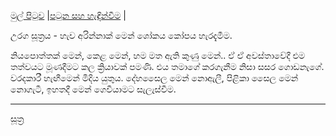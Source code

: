 [මුල් පිටුව](../index.md) |[පටුන සහ හැඳින්වීම](../හැඳින්වීම.md) |

උරග සූත්‍රය - හැව අරින්නාක් මෙන් ශෝකය කෝපය හැරදැමීම.

නියපොත්තක් මෙන්, කෙළ මෙන්, හම මත ඇති කුණු මෙන්..
ඒ ඒ අවස්තාවේදී එම තත්වයට මූණදීමට කල ක්‍රියාවක් පමණි. එය තමාගේ කරගැනීම නිසා සසර ගොඩනැගේ. වරදකාරී හැඟීමෙන් මිදිය යුතුය.
දේහසෛල මෙන් නොඇලී, පිළිකා සෛල මෙන් නොගැටී, ඉහතදී මෙන් ගෙවීයාමට සැලැස්වීම.

-----
[සූත්‍ර](index.md)
